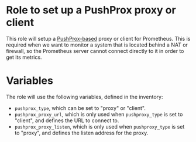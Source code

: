 Role to set up a PushProx proxy or client
=========================================

This role will setup a [PushProx-based][1] proxy or client for Prometheus.
This is required when we want to monitor a system that is located behind
a NAT or firewall, so the Prometheus server cannot connect directly to it
in order to get its metrics.

# Variables

The role will use the following variables, defined in the inventory:

* `pushprox_type`, which can be set to "proxy" or "client".
* `pushprox_proxy_url`, which is only used when `pushproxy_type` is set to
  "client", and defines the URL to connect to.
* `pushprox_proxy_listen`, which is only used when `pushproxy_type` is set to
  "proxy", and defines the listen address for the proxy.

[1]: https://github.com/RobustPerception/PushProx
